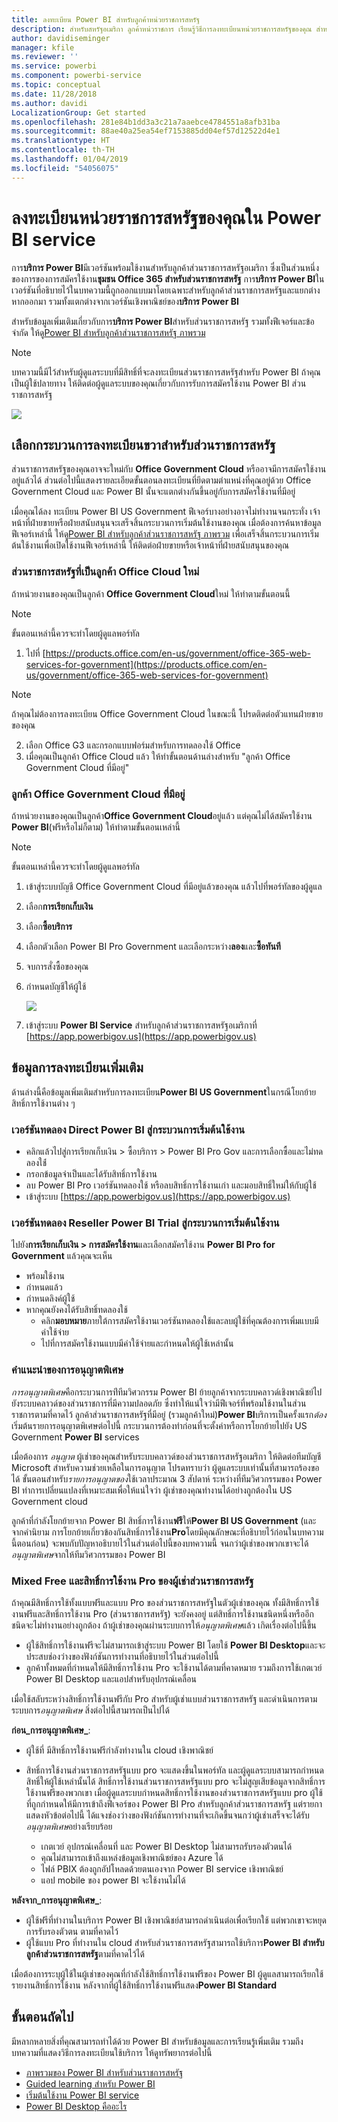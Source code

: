 ```yaml
---
title: ลงทะเบียน Power BI สำหรับลูกค้าหน่วยราชการสหรัฐ
description: สำหรับสหรัฐอเมริกา ลูกค้าหน่วราชการ เรียนรู้วิธีการลงทะเบียนหน่วยราชการสหรัฐของคุณ สำหรับบริการ Power BI US Government service
author: davidiseminger
manager: kfile
ms.reviewer: ''
ms.service: powerbi
ms.component: powerbi-service
ms.topic: conceptual
ms.date: 11/28/2018
ms.author: davidi
LocalizationGroup: Get started
ms.openlocfilehash: 281e84b1dd3a3c21a7aaebce4784551a8afb31ba
ms.sourcegitcommit: 88ae40a25ea54ef7153885dd04ef57d12522d4e1
ms.translationtype: HT
ms.contentlocale: th-TH
ms.lasthandoff: 01/04/2019
ms.locfileid: "54056075"
---
```

# <a name="enroll-your-us-government-organization-in-the-power-bi-service"></a>ลงทะเบียนหน่วยราชการสหรัฐของคุณใน Power BI service
การ**บริการ Power BI**มีเวอร์ชันพร้อมใช้งานสำหรับลูกค้าส่วนราชการสหรัฐอเมริกา ซึ่งเป็นส่วนหนึ่งของการของการสมัครใช้งาน**ชุมชน Office 365 สำหรับส่วนราชการสหรัฐ** การ**บริการ Power BI**ในเวอร์ชันที่อธิบายไว้ในบทความนี้ถูกออกแบบมาโดยเฉพาะสำหรับลูกค้าส่วนราชการสหรัฐและแยกต่างหากออกมา รวมทั้งแตกต่างจากเวอร์ชันเชิงพาณิชย์ของ**บริการ Power BI**

สำหรับข้อมูลเพิ่มเติมเกี่ยวกับการ**บริการ Power BI**สำหรับส่วนราชการสหรัฐ รวมทั้งฟีเจอร์และข้อจำกัด ให้ดู[Power BI สำหรับลูกค้าส่วนราชการสหรัฐ ภาพรวม](service-govus-overview.md)

> [!NOTE]
> บทความนี้มีไว้สำหรับผู้ดูแลระบบที่มีสิทธิ์ที่จะลงทะเบียนส่วนราชการสหรัฐสำหรับ Power BI ถ้าคุณเป็นผู้ใช้ปลายทาง ให้ติดต่อผู้ดูแลระบบของคุณเกี่ยวกับการรับการสมัครใช้งาน Power BI ส่วนราชการสหรัฐ
> 
> 

![](media/service-govus-signup/service_govus_signup_1.png)

## <a name="select-the-right-sign-up-process-for-your-us-government-organization"></a>เลือกกระบวนการลงทะเบียนขวาสำหรับส่วนราชการสหรัฐ
ส่วนราชการสหรัฐของคุณอาจจะใหม่กับ **Office Government Cloud** หรืออาจมีการสมัครใช้งานอยู่แล้วได้ ส่วนต่อไปนี้แสดงรายละเอียดขั้นตอนลงทะเบียนที่ยึดตามตำแหน่งที่คุณอยู่ด้วย Office Government Cloud และ Power BI นั้นจะแตกต่างกันขึ้นอยู่กับการสมัครใช้งานที่มีอยู่

เมื่อคุณได้ลง ทะเบียน Power BI US Government ฟีเจอร์บางอย่างอาจไม่ทำงานจนกระทั่ง เจ้าหน้าที่ฝ่ายขายหรือฝ่ายสนับสนุนจะเสร็จสิ้นกระบวนการเริ่มต้นใช้งานของคุณ เมื่อต้องการค้นหาข้อมูลฟีเจอร์เหล่านี้ ให้ดู[Power BI สำหรับลูกค้าส่วนราชการสหรัฐ ภาพรวม](service-govus-overview.md) เพื่อเสร็จสิ้นกระบวนการเริ่มต้นใช้งานเพื่อเปิดใช้งานฟีเจอร์เหล่านี้ ให้ติดต่อฝ่ายขายหรือเจ้าหน้าที่ฝ่ายสนับสนุนของคุณ

### <a name="us-government-organizations-that-are-new-office-cloud-customers"></a>ส่วนราชการสหรัฐที่เป็นลูกค้า Office Cloud ใหม่
ถ้าหน่วยงานของคุณเป็นลูกค้า **Office Government Cloud**ใหม่ ให้ทำตามขั้นตอนนี้

> [!NOTE]
> ขั้นตอนเหล่านี้ควรจะทำโดยผู้ดูแลพอร์ทัล
>

1. ไปที่ [https://products.office.com/en-us/government/office-365-web-services-for-government](https://products.office.com/en-us/government/office-365-web-services-for-government)

>[!NOTE]
>ถ้าคุณไม่ต้องการลงทะเบียน Office Government Cloud ในขณะนี้ โปรดติดต่อตัวแทนฝ่ายขายของคุณ
>

2. เลือก Office G3 และกรอกแบบฟอร์มสำหรับการทดลองใช้ Office
3. เมื่อคุณเป็นลูกค้า Office Cloud แล้ว ให้ทำขั้นตอนด้านล่างสำหรับ "ลูกค้า Office Government Cloud ที่มีอยู่"

### <a name="existing-office-government-cloud-customers"></a>ลูกค้า Office Government Cloud ที่มีอยู่
ถ้าหน่วยงานของคุณเป็นลูกค้า**Office Government Cloud**อยู่แล้ว แต่คุณไม่ได้สมัครใช้งาน **Power BI**(ฟรีหรือไม่ก็ตาม) ให้ทำตามขั้นตอนเหล่านี้

> [!NOTE]
> ขั้นตอนเหล่านี้ควรจะทำโดยผู้ดูแลพอร์ทัล
> 
> 

1. เข้าสู่ระบบบัญชี Office Government Cloud ที่มีอยู่แล้วของคุณ แล้วไปที่พอร์ทัลของผู้ดูแล
2. เลือก**การเรียกเก็บเงิน**
3. เลือก**ซื้อบริการ**
4. เลือกตัวเลือก Power BI Pro Government และเลือกระหว่าง**ลอง**และ**ซื้อทันที**
5. จบการสั่งซื้อของคุณ
6. กำหนดบัญชีให้ผู้ใช้
   
   ![](media/service-govus-signup/service_govus_signup_5.png)
7. เข้าสู่ระบบ **Power BI Service** สำหรับลูกค้าส่วนราชการสหรัฐอเมริกาที่ [https://app.powerbigov.us](https://app.powerbigov.us)

## <a name="additional-signup-information"></a>ข้อมูลการลงทะเบียนเพิ่มเติม
ด้านล่างนี้คือข้อมูลเพิ่มเติมสำหรับการลงทะเบียน**Power BI US Government**ในกรณีโยกย้ายสิทธิ์การใช้งานต่าง ๆ

### <a name="direct-power-bi-trial-to-pro-customer-onboarding"></a>เวอร์ชันทดลอง Direct Power BI สู่กระบวนการเริ่มต้นใช้งาน
* คลิกแล้วไปสู่การเรียกเก็บเงิน > ซื้อบริการ > Power BI Pro Gov และการเลือกซื้อและไม่ทดลองใช้่
* กรอกข้อมูลจำเป็นและได้รับสิทธิ์การใช้งาน
* ลบ Power BI Pro เวอร์ชันทดลองใช้ หรือลบสิทธิ์การใช้งานเก่า และมอบสิทธิ์ใหม่ให้กับผู้ใช้
* เข้าสู่ระบบ [https://app.powerbigov.us](https://app.powerbigov.us)

### <a name="reseller-power-bi-trial-to-pro-customer-onboarding"></a>เวอร์ชันทดลอง Reseller Power BI Trial สู่กระบวนการเริ่มต้นใช้งาน
ไปยัง**การเรียกเก็บเงิน > การสมัครใช้งาน**และเลือกสมัครใช้งาน **Power BI Pro for Government** แล้วคุณจะเห็น

* พร้อมใช้งาน
* กำหนดแล้ว
* กำหนดลิงค์ผู้ใช้
* หากคุณยังคงได้รับสิทธิ์ทดลองใช้
  * คลิก**มอบหมาย**ภายใต้การสมัครใช้งานเวอร์ชันทดลองใช้และลบผู้ใช้ที่คุณต้องการเพิ่มแบบมีค่าใช้จ่าย
  * ไปที่การสมัครใช้งานแบบมีค่าใช้จ่ายและกำหนดให้ผู้ใช้เหล่านั้น

### <a name="whitelisting-instructions"></a>คำแนะนำของการอนุญาตพิเศษ
*การอนุญาตพิเศษ*คือกระบวนการท่ีทีมวิศวกรรม Power BI ย้ายลูกค้าจากระบบคลาวด์เชิงพาณิชย์ไปยังระบบคลาวด์ของส่วนราชการที่มีความปลอดภัย ซึ่งทำให้แน่ใจว่ามีฟีเจอร์ที่พร้อมใช้งานในส่วนราชการตามที่คาดไว้ ลูกค้าส่วนราชการสหรัฐที่มีอยู่ (รวมลูกค้าใหม่)**Power BI**บริการเป็นครั้งแรก*ต้อง*เริ่มต้นรายการอนุญาตพิเศษต่อไปนี้ กระบวนการต้องทำก่อนที่จะตั้งค่าหรือการโยกย้ายไปยัง US Government **Power BI** services 

เมื่อต้องการ *อนุญาต* ผู้เช่าของคุณสำหรับระบบคลาวด์ของส่วนราชการสหรัฐอเมริกา ให้ติดต่อทีมบัญชี Microsoft สำหรับความช่วยเหลือในการอนุญาต โปรดทราบว่า ผู้ดูแลระบบเท่านั้นที่สามารถร้องขอได้ ขั้นตอนสำหรับ*รายการอนุญาตของ*ใช้เวลาประมาณ 3 สัปดาห์ ระหว่างที่ทีมวิศวกรรมของ Power BI ทำการเปลี่ยนแปลงที่เหมาะสมเพื่อให้แน่ใจว่า ผู้เช่าของคุณทำงานได้อย่างถูกต้องใน US Government cloud

ลูกค้าที่กำลังโยกย้ายจาก Power BI สิทธิ์การใช้งาน**ฟรี**ให้**Power BI US Government** (และจากคำนิยาม การโยกย้ายเกี่ยวข้องกันสิทธิ์การใช้งาน**Pro**โดยมีคุณลักษณะที่อธิบายไว้ก่อนในบทความนี้ตอนก่อน) จะพบกับปัญหาอธิบายไว้ในส่วนต่อไปนี้ของบทความนี้ จนกว่าผู้เช่าของพวกเขาจะได้*อนุญาตพิเศษ*จากให้ทีมวิศวกรรมของ Power BI

### <a name="mixed-free-and-pro-licenses-in-us-government-tenants"></a>Mixed Free และสิทธิ์การใช้งาน Pro ของผู้เช่าส่วนราชการสหรัฐ
ถ้าคุณมีสิทธิ์การใช้ทั้งแบบฟรีและแบบ Pro ของส่วนราชการสหรัฐในตัวผู้เช่าของคุณ ทั้งมีสิทธิ์การใช้งานฟรีและสิทธิ์การใช้งาน Pro (ส่วนราชการสหรัฐ) จะยังคงอยู่ แต่สิทธิ์การใช้งานชนิดหนึ่งหรืออีกชนิดจะไม่ทำงานอย่างถูกต้อง ถ้าผู้เช่าของคุณผ่านระบบการให้*อนุญาตพิเศษ*แล้ว เกิดเรื่องต่อไปนี้ขึ้น

* ผู้ใช้สิทธิ์การใช้งานฟรีจะไม่สามารถเข้าสู่ระบบ Power BI โดยใช้ **Power BI Desktop**และจะประสบช่องว่างของฟังก์ชันการทำงานที่อธิบายไว้ในส่วนต่อไปนี้
* ลูกค้าทั้งหมดที่กำหนดให้มีสิทธิ์การใช้งาน Pro จะใช้งานได้ตามที่คาดหมาย รวมถึงการใช้เกตเวย์ Power BI Desktop และแอปสำหรับอุปกรณ์เคลื่อน

เมื่อใช้สลับระหว่างสิทธิ์การใช้งานฟรีกับ Pro สำหรับผู้เช่าแบบส่วนราชการสหรัฐ และดำเนินการตามระบบการ*อนุญาตพิเศษ* สิ่งต่อไปนี้สามารถเป็นไปได้

**ก่อน_การอนุญาตพิเศษ_**:

* ผู้ใช้ที่ มีสิทธิ์การใช้งานฟรีกำลังทำงานใน cloud เชิงพาณิชย์
* สิทธิ์การใช้งานส่วนราชการสหรัฐแบบ pro จะแสดงขึ้นในพอร์ทัล และผู้ดูแลระบบสามารถกำหนดสิทธิ์ให้ผู้ใช้เหล่านั้นได้ สิทธิ์การใช้งานส่วนราชการสหรัฐแบบ pro จะไม่สูญเสียข้อมูลจากสิทธิ์การใช้งานฟรีของพวกเขา เมื่อผู้ดูแลระบบกำหนดสิทธิ์การใช้งานของส่วนราชการสหรัฐแบบ pro ผู้ใช้ที่ถูกกำหนดให้มีการเข้าถึงฟีเจอร์ของ Power BI Pro สำหรับลูกค้าส่วนราชการสหรัฐ แต่รายกาแสดงหัวข้อต่อไปนี้ ได้แจงช่องว่างของฟังก์ชันการทำงานที่จะเกิดขึ้นจนกว่าผู้เช่าเสร็จจะได้รับ*อนุญาตพิเศษ*อย่างเรียบร้อย
  
  * เกตเวย์ อุปกรณ์เคลื่อนที่ และ Power BI Desktop ไม่สามารถรับรองตัวตนได้
  * คุณไม่สามารถเข้าถึงแหล่งข้อมูลเชิงพาณิชย์ของ Azure ได้
  * ไฟล์ PBIX ต้องถูกอัปโหลดด้วยตนเองจาก Power BI service เชิงพาณิชย์
  * แอป mobile ของ power BI จะใช้งานไม่ได้

**หลังจาก_การอนุญาตพิเศษ_**:

* ผู้ใช้ฟรีที่ทำงานในบริการ Power BI เชิงพาณิชย์สามารถดำเนินต่อเพื่อเรียกใช้ แต่พวกเขาจะหยุดการรับรองตัวตน ตามที่คาดไว้
* ผู้ใช้แบบ Pro ที่ทำงานใน cloud สำหรับส่วนราชการสหรัฐสามารถใช้บริการ**Power BI สำหรับลูกค้าส่วนราชการสหรัฐ**ตามที่คาดไว้ได้

เมื่อต้องการระบุผู้ใช้ในผู้เช่าของคุณที่กำลังใช้สิทธิ์การใช้งานฟรีของ Power BI ผู้ดูแลสามารถเรียกใช้รายงานสิทธิ์การใช้งาน หลังจากที่ผู้ใช้สิทธิ์การใช้งานฟรีแสดง**Power BI Standard**

## <a name="next-steps"></a>ขั้นตอนถัดไป
มีหลากหลายสิ่งที่คุณสามารถทำได้ด้วย Power BI สำหรับข้อมูลและการเรียนรู้เพิ่มเติม รวมถึงบทความที่แสดงวิธีการลงทะเบียนใช้บริการ ให้ดูทรัพยากรต่อไปนี้

* [ภาพรวมของ Power BI สำหรับส่วนราชการสหรัฐ](service-govus-overview.md)
* [Guided learning สำหรับ Power BI](guided-learning/gettingstarted.yml?tutorial-step=1)
* [เริ่มต้นใช้งาน Power BI service](service-get-started.md)
* [Power BI Desktop คืออะไร](desktop-what-is-desktop.md)

